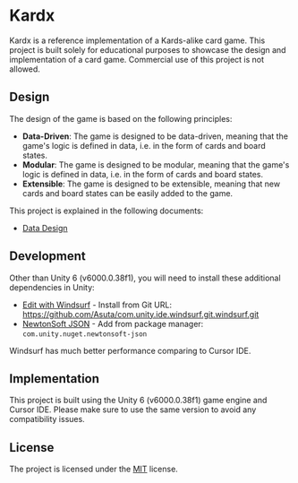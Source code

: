 # Kardx

Kardx is a reference implementation of a Kards-alike card game. This project is built solely for educational purposes to showcase the design and implementation of a card game. Commercial use of this project is not allowed.

## Design

The design of the game is based on the following principles:

- **Data-Driven**: The game is designed to be data-driven, meaning that the game's logic is defined in data, i.e. in the form of cards and board states.
- **Modular**: The game is designed to be modular, meaning that the game's logic is defined in data, i.e. in the form of cards and board states.
- **Extensible**: The game is designed to be extensible, meaning that new cards and board states can be easily added to the game.

This project is explained in the following documents:

- [Data Design](./Design/Data.md)

## Development

Other than Unity 6 (v6000.0.38f1), you will need to install these additional dependencies in Unity:

- [Edit with Windsurf](https://github.com/Asuta/com.unity.ide.windsurf) - Install from Git URL: https://github.com/Asuta/com.unity.ide.windsurf.git.windsurf.git
- [NewtonSoft JSON](https://github.com/JamesNK/Newtonsoft.Json) - Add from package manager: `com.unity.nuget.newtonsoft-json`

Windsurf has much better performance comparing to Cursor IDE.

## Implementation

This project is built using the Unity 6 (v6000.0.38f1) game engine and Cursor IDE. Please make sure to use the same version to avoid any compatibility issues.

## License

The project is licensed under the [MIT](./LICENSE) license.
